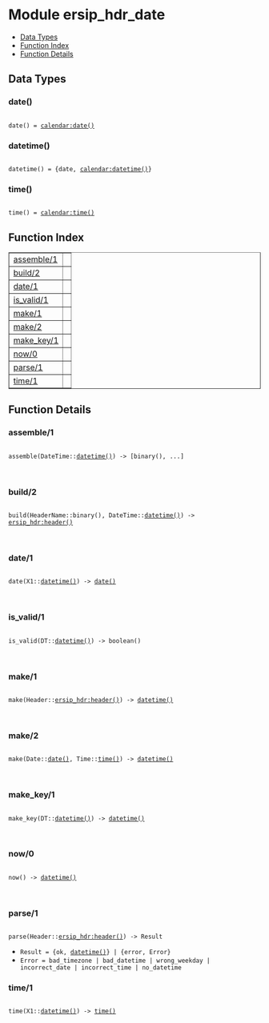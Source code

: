 

# Module ersip_hdr_date #
* [Data Types](#types)
* [Function Index](#index)
* [Function Details](#functions)

<a name="types"></a>

## Data Types ##




### <a name="type-date">date()</a> ###


<pre><code>
date() = <a href="calendar.md#type-date">calendar:date()</a>
</code></pre>




### <a name="type-datetime">datetime()</a> ###


<pre><code>
datetime() = {date, <a href="calendar.md#type-datetime">calendar:datetime()</a>}
</code></pre>




### <a name="type-time">time()</a> ###


<pre><code>
time() = <a href="calendar.md#type-time">calendar:time()</a>
</code></pre>

<a name="index"></a>

## Function Index ##


<table width="100%" border="1" cellspacing="0" cellpadding="2" summary="function index"><tr><td valign="top"><a href="#assemble-1">assemble/1</a></td><td></td></tr><tr><td valign="top"><a href="#build-2">build/2</a></td><td></td></tr><tr><td valign="top"><a href="#date-1">date/1</a></td><td></td></tr><tr><td valign="top"><a href="#is_valid-1">is_valid/1</a></td><td></td></tr><tr><td valign="top"><a href="#make-1">make/1</a></td><td></td></tr><tr><td valign="top"><a href="#make-2">make/2</a></td><td></td></tr><tr><td valign="top"><a href="#make_key-1">make_key/1</a></td><td></td></tr><tr><td valign="top"><a href="#now-0">now/0</a></td><td></td></tr><tr><td valign="top"><a href="#parse-1">parse/1</a></td><td></td></tr><tr><td valign="top"><a href="#time-1">time/1</a></td><td></td></tr></table>


<a name="functions"></a>

## Function Details ##

<a name="assemble-1"></a>

### assemble/1 ###

<pre><code>
assemble(DateTime::<a href="#type-datetime">datetime()</a>) -&gt; [binary(), ...]
</code></pre>
<br />

<a name="build-2"></a>

### build/2 ###

<pre><code>
build(HeaderName::binary(), DateTime::<a href="#type-datetime">datetime()</a>) -&gt; <a href="ersip_hdr.md#type-header">ersip_hdr:header()</a>
</code></pre>
<br />

<a name="date-1"></a>

### date/1 ###

<pre><code>
date(X1::<a href="#type-datetime">datetime()</a>) -&gt; <a href="#type-date">date()</a>
</code></pre>
<br />

<a name="is_valid-1"></a>

### is_valid/1 ###

<pre><code>
is_valid(DT::<a href="#type-datetime">datetime()</a>) -&gt; boolean()
</code></pre>
<br />

<a name="make-1"></a>

### make/1 ###

<pre><code>
make(Header::<a href="ersip_hdr.md#type-header">ersip_hdr:header()</a>) -&gt; <a href="#type-datetime">datetime()</a>
</code></pre>
<br />

<a name="make-2"></a>

### make/2 ###

<pre><code>
make(Date::<a href="#type-date">date()</a>, Time::<a href="#type-time">time()</a>) -&gt; <a href="#type-datetime">datetime()</a>
</code></pre>
<br />

<a name="make_key-1"></a>

### make_key/1 ###

<pre><code>
make_key(DT::<a href="#type-datetime">datetime()</a>) -&gt; <a href="#type-datetime">datetime()</a>
</code></pre>
<br />

<a name="now-0"></a>

### now/0 ###

<pre><code>
now() -&gt; <a href="#type-datetime">datetime()</a>
</code></pre>
<br />

<a name="parse-1"></a>

### parse/1 ###

<pre><code>
parse(Header::<a href="ersip_hdr.md#type-header">ersip_hdr:header()</a>) -&gt; Result
</code></pre>

<ul class="definitions"><li><code>Result = {ok, <a href="#type-datetime">datetime()</a>} | {error, Error}</code></li><li><code>Error = bad_timezone | bad_datetime | wrong_weekday | incorrect_date | incorrect_time | no_datetime</code></li></ul>

<a name="time-1"></a>

### time/1 ###

<pre><code>
time(X1::<a href="#type-datetime">datetime()</a>) -&gt; <a href="#type-time">time()</a>
</code></pre>
<br />

